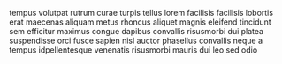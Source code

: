 tempus volutpat rutrum curae turpis tellus lorem facilisis facilisis lobortis
erat maecenas aliquam metus rhoncus aliquet magnis eleifend tincidunt sem
efficitur maximus congue dapibus convallis risusmorbi dui platea suspendisse
orci fusce sapien nisl auctor phasellus convallis neque a tempus idpellentesque
venenatis risusmorbi mauris dui leo sed odio